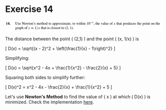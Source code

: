 # Exercise 14

![ex14](image.png)

The distance between the point \( (2,1) \) and the point \( (x, 1/x) \) is

\[
D(x) = \sqrt{(x - 2)^2 + \left(\frac{1}{x} - 1\right)^2}
\]

Simplifying:

\[
D(x) = \sqrt{x^2 - 4x + \frac{1}{x^2} - \frac{2}{x} + 5}
\]

Squaring both sides to simplify further:

\[
D(x)^2 = x^2 - 4x - \frac{2}{x} + \frac{1}{x^2} + 5
\]

Let's use **Newton's Method** to find the value of \( x \) at which \( D(x) \) is minimized. Check the implementation [here](ex14.c).
